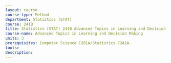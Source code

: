 ```yaml
---
layout: course 
course-type: Method
department: Statistics (STAT)
course: 241B
title: Statistics (STAT) 241B Advanced Topics in Learning and Decision Making
course-name: Advanced Topics in Learning and Decision Making
units: 3
prerequisites: Computer Science C281A/Statistics C241A.
tools: 
description: 
---
```

